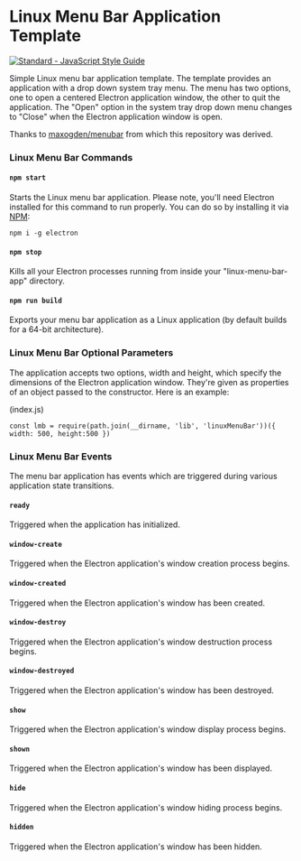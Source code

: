 # Linux Menu Bar Application Template

[![Standard - JavaScript Style Guide](https://img.shields.io/badge/code%20style-standard-brightgreen.svg)](http://standardjs.com/)

Simple Linux menu bar application template.  The template provides an application with a drop down system tray menu.  The menu has two options, one to open a centered Electron application window, the other to quit the application.  The "Open" option in the system tray drop down menu changes to "Close" when the Electron application window is open.

Thanks to [maxogden/menubar](https://github.com/maxogden/menubar) from which this repository was derived.

### Linux Menu Bar Commands

#### `npm start`

Starts the Linux menu bar application.  Please note, you'll need Electron installed for this command to run properly.  You can do so by installing it via [NPM](https://npmjs.org):

`npm i -g electron`

#### `npm stop`

Kills all your Electron processes running from inside your "linux-menu-bar-app" directory.

#### `npm run build`

Exports your menu bar application as a Linux application (by default builds for a 64-bit architecture).

### Linux Menu Bar Optional Parameters

The application accepts two options, width and height, which specify the dimensions of the Electron application window.  They're given as properties of an object passed to the constructor.  Here is an example:

(index.js)

`const lmb = require(path.join(__dirname, 'lib', 'linuxMenuBar'))({ width: 500, height:500 })`

### Linux Menu Bar Events

The menu bar application has events which are triggered during various application state transitions.

#### `ready`

Triggered when the application has initialized.

#### `window-create`

Triggered when the Electron application's window creation process begins.

#### `window-created`

Triggered when the Electron application's window has been created.

#### `window-destroy`

Triggered when the Electron application's window destruction process begins.

#### `window-destroyed`

Triggered when the Electron application's window has been destroyed.

#### `show`

Triggered when the Electron application's window display process begins.

#### `shown`

Triggered when the Electron application's window has been displayed.

#### `hide`

Triggered when the Electron application's window hiding process begins.

#### `hidden`

Triggered when the Electron application's window has been hidden.
